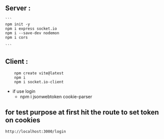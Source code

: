 ## Server : 

    ```
    npm init -y
    npm i express socket.io
    npm i --save-dev nodemon
    npm i cors

    ```

## Client :
```
    npm create vite@latest
    npm i 
    npm i socket.io-client
```


- if use login
     - npm i jsonwebtoken cookie-parser



## for test purpose at first hit the route to set token on cookies

```
http://localhost:3000/login
```